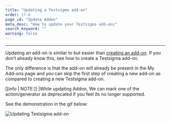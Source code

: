 ```yaml
---
title: "Updating a Testsigma add-on"
order: 17.6
page_id: "Update Addon"
meta_desc: "How to update your Testsigma add-ons"
search_keyword: ""
warning: false
---
```


---

Updating an add-on is similar to but easier than [creating an add-on](https://testsigma.com/docs/addons/create/). If you don’t already know this, see how to create a Testsigma add-on.

The only difference is that the add-on will already be present in the My Add-ons page and you can skip the first step of creating a new add-on as compared to creating a new Testsigma add-on.

[[info | NOTE:]]
|While updating Addon, We can mark one of the action/generator as deprecated if you feel its no longer supported.

See the demonstration in the gif below:

![Updating Testsigma add-on](https://docs.testsigma.com/images/addon-update/update-testsigma-add-on.gif.gif)
